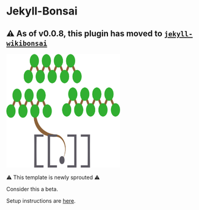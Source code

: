 # Jekyll-Bonsai

## ⚠️ As of v0.0.8, this plugin has moved to [`jekyll-wikibonsai`](https://github.com/wikibonsai/jekyll-wikibonsai)

<img src="https://github.com/manunamz/jekyll-bonsai/blob/main/assets/img/bonsai-light.svg" width="300" height="300"/>

⚠️ This template is newly sprouted ⚠️

Consider this a beta.

Setup instructions are [here](https://jekyll-bonsai.netlify.app/post/0b9db15818/).
